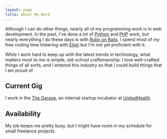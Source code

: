 ```yaml
---
layout: page
title: About My Work
---
```


Although I can do other things, nearly all of my programming work is in
web development. In the past, I've done a lot of [Python][1] and [PHP][2] work,
but nearly everything I do these days is with [Ruby on Rails][3]. I spend most
of my free coding time tinkering with [Elixir][4] but I'm not yet proficient with it.

While I work hard to keep up with the latest trends in technology, what matters most to me is simple, old-school craftsmanship. I love well-crafted things of all sorts, and I entered this industry so that I could build things that I am proud of.

## Current Gig ##

I work in the [The Garage][5], an internal startup incubator at [UnitedHealth][6].

## Availability ##

My job keeps me pretty busy, but I might have room in my schedule for small freelance projects.

[1]: http://www.python.org/
[2]: http://www.php.net/
[3]: http://www.rubyonrails.org/
[4]: http://elixir-lang.org/
[5]: http://www.thegarage.us/
[6]: http://www.unitedhealthgroup.com/

